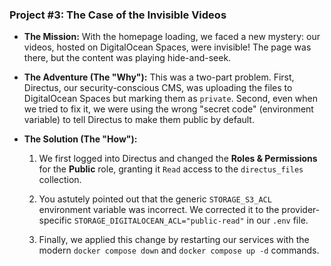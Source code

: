 ### **Project #3: The Case of the Invisible Videos**

- **The Mission:** With the homepage loading, we faced a new mystery: our videos, hosted on DigitalOcean Spaces, were invisible! The page was there, but the content was playing hide-and-seek.
    
- **The Adventure (The "Why"):** This was a two-part problem. First, Directus, our security-conscious CMS, was uploading the files to DigitalOcean Spaces but marking them as `private`. Second, even when we tried to fix it, we were using the wrong "secret code" (environment variable) to tell Directus to make them public by default.
    
- **The Solution (The "How"):**
    
    1.  We first logged into Directus and changed the **Roles & Permissions** for the **Public** role, granting it `Read` access to the `directus_files` collection.
        
    2.  You astutely pointed out that the generic `STORAGE_S3_ACL` environment variable was incorrect. We corrected it to the provider-specific `STORAGE_DIGITALOCEAN_ACL="public-read"` in our `.env` file.
        
    3.  Finally, we applied this change by restarting our services with the modern `docker compose down` and `docker compose up -d` commands.